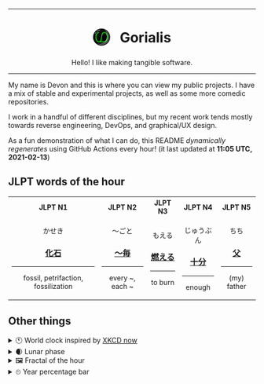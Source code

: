 ***

<h1 align="center">
<sub>
    <img src="readme/resources/avatar.png" height="36">
</sub>
&nbsp;
Gorialis
</h1>
<p align="center">
Hello! I like making tangible software.
</p>

***

My name is Devon and this is where you can view my public projects. I have a mix of stable and experimental projects, as well as some more comedic repositories.

I work in a handful of different disciplines, but my recent work tends mostly towards reverse engineering, DevOps, and graphical/UX design.

As a fun demonstration of what I can do, this README *dynamically regenerates* using GitHub Actions every hour! (it last updated at **11:05 UTC, 2021-02-13**)

<h2>JLPT words of the hour</h2>
<table>
    <tr>
        <th>JLPT N1</th>
        <th>JLPT N2</th>
        <th>JLPT N3</th>
        <th>JLPT N4</th>
        <th>JLPT N5</th>
    </tr>
    <tr>
        <td>
            <p align="center">かせき</p>
            <h3 align="center"><b><a href="https://jisho.org/search/%E5%8C%96%E7%9F%B3">化石</a></b></h3>
            <hr>
            <p align="center">fossil,<wbr> petrifaction,<wbr> fossilization</p>
        </td>
        <td>
            <p align="center">～ごと</p>
            <h3 align="center"><b><a href="https://jisho.org/search/%EF%BD%9E%E6%AF%8E">～毎</a></b></h3>
            <hr>
            <p align="center">every ~,<wbr> each ~</p>
        </td>
        <td>
            <p align="center">もえる</p>
            <h3 align="center"><b><a href="https://jisho.org/search/%E7%87%83%E3%81%88%E3%82%8B">燃える</a></b></h3>
            <hr>
            <p align="center">to burn</p>
        </td>
        <td>
            <p align="center">じゅうぶん</p>
            <h3 align="center"><b><a href="https://jisho.org/search/%E5%8D%81%E5%88%86">十分</a></b></h3>
            <hr>
            <p align="center">enough</p>
        </td>
        <td>
            <p align="center">ちち</p>
            <h3 align="center"><b><a href="https://jisho.org/search/%E7%88%B6">父</a></b></h3>
            <hr>
            <p align="center">(my) father</p>
        </td>
    </tr>
</table>

<h2>Other things</h2>
<details>
<summary>🕚  World clock inspired by <a href="https://xkcd.com/now">XKCD now</a></summary>

> <img src="generated/now.png" width="512">

</details>
<details>
<summary>🌒 Lunar phase</summary>

The moon is approximately 7.88% through its phase (Waxing Crescent).

</details>
<details>
<summary>&#x1f5bc; Fractal of the hour</summary>

> <img src="generated/fractal.png" width="512">

</details>
<details>
<summary>&#x23f2; Year percentage bar</summary>
<pre><code>2021 [██▁▁▁▁▁▁▁▁▁▁▁▁▁▁▁▁▁▁] 11.91%</code></pre>
</details>
